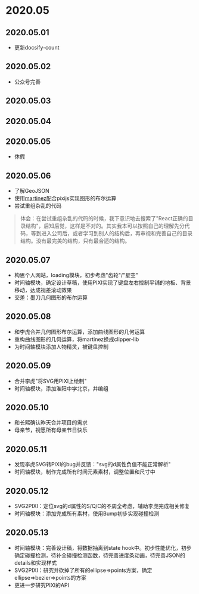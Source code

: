 # 2020.05

## 2020.05.01

- 更新docsify-count

## 2020.05.02

- 公众号完善

## 2020.05.03
## 2020.05.04
## 2020.05.05

- 休假

## 2020.05.06

- 了解GeoJSON
- 使用[martinez](https://github.com/w8r/martinez)配合pixijs实现图形的布尔运算
- 尝试重组杂乱的代码

> 体会：在尝试重组杂乱的代码的时候，我下意识地去搜索了"React正确的目录结构"，后知后觉，这样是不对的。其实我本可以按照自己的理解先分代码，等到进入公司后，或者学习到别人的结构后，再审视和完善自己的目录结构。没有最完美的结构，只有最合适的结构。

## 2020.05.07

- 构思个人网站，loading模块，初步考虑"齿轮"/"星空"
- 时间轴模块，确定设计草稿，使用PIXI实现了键盘左右控制平铺的地板、背景移动，达成视差滚动效果
- 交差：墨刀几何图形的布尔运算

## 2020.05.08

- 和李虎合并几何图形布尔运算，添加曲线图形的几何运算
- 重构曲线图形的几何运算，将martinez换成clipper-lib
- 为时间轴模块添加人物精灵，被键盘控制

## 2020.05.09

- 合并李虎"将SVG用PIXI上绘制"
- 时间轴模块，添加淮阳中学北京，并编组

## 2020.05.10

- 和长熙确认昨天合并项目的需求
- 母亲节，祝愿所有母亲节日快乐

## 2020.05.11

- 发现李虎SVG转PIXI的bug并反馈："svg的d属性负值不能正常解析"
- 时间轴模块，制作完成所有时间元素素材，调整位置和尺寸中

## 2020.05.12

- SVG2PIXI：定位svg的d属性的S/Q/C的不周全考虑，辅助李虎完成相关修复
- 时间轴模块：添加完成所有素材，使用Bump初步实现碰撞检测

## 2020.05.13

- 时间轴模块：完善设计稿，将数据抽离到state hook中。初步性能优化，初步确定碰撞检测，待补全碰撞检测函数，待完善进度条动画，待完善JSON的details和实现样式
- SVG2PIXI：研究并砍掉了所有的ellipse=>points方案，确定ellipse=>bezier=>points的方案
- 更进一步研究PIXI的API
